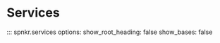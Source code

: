 # Services

::: spnkr.services
    options:
        show_root_heading: false
        show_bases: false